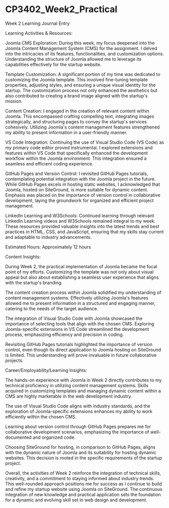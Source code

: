 # CP3402_Week2_Practical

Week 2 Learning Journal Entry

Learning Activities & Resources:

Joomla CMS Exploration:
During this week, my focus deepened into the Joomla Content Management System (CMS) for the assignment. I delved into the intricacies of its features, functionalities, and customization options. Understanding the structure of Joomla allowed me to leverage its capabilities effectively for the startup website.

Template Customization:
A significant portion of my time was dedicated to customizing the Joomla template. This involved fine-tuning template properties, adjusting styles, and ensuring a unique visual identity for the startup. The customization process not only enhanced the aesthetics but also contributed to creating a brand image aligned with the startup's mission.

Content Creation:
I engaged in the creation of relevant content within Joomla. This encompassed crafting compelling text, integrating images strategically, and structuring pages to convey the startup's services cohesively. Utilizing Joomla's content management features strengthened my ability to present information in a user-friendly manner.

VS Code Integration:
Continuing the use of Visual Studio Code (VS Code) as my primary code editor proved instrumental. I explored extensions and features within VS Code that specifically enhanced the development workflow within the Joomla environment. This integration ensured a seamless and efficient coding experience.

GitHub Pages and Version Control:
I revisited GitHub Pages tutorials, contemplating potential integration with the Joomla project in the future. While GitHub Pages excels in hosting static websites, I acknowledged that Joomla, hosted on SiteGround, is more suitable for dynamic content. Emphasis was placed on the importance of version control in collaborative development, laying the groundwork for organized and efficient project management.

LinkedIn Learning and W3Schools:
Continued learning through relevant LinkedIn Learning videos and W3Schools remained integral to my week. These resources provided valuable insights into the latest trends and best practices in HTML, CSS, and JavaScript, ensuring that my skills stay current and adaptable to industry advancements.

Estimated Hours: Approximately 12 hours

Content Insights:

During Week 2, the practical implementation of Joomla became the focal point of my efforts. Customizing the template was not only about visual appeal but also about establishing a seamless user experience that aligns with the startup's branding.

The content creation process within Joomla solidified my understanding of content management systems. Effectively utilizing Joomla's features allowed me to present information in a structured and engaging manner, catering to the needs of the target audience.

The integration of Visual Studio Code with Joomla showcased the importance of selecting tools that align with the chosen CMS. Exploring Joomla-specific extensions in VS Code streamlined the development process, emphasizing efficiency and precision in coding.

Revisiting GitHub Pages tutorials highlighted the importance of version control, even though its direct application to Joomla hosting on SiteGround is limited. This understanding will prove invaluable in future collaborative projects.

Career/Employability/Learning Insights:

The hands-on experience with Joomla in Week 2 directly contributes to my technical proficiency in utilizing content management systems. Skills acquired in customizing templates and managing dynamic content within a CMS are highly marketable in the web development industry.

The use of Visual Studio Code aligns with industry standards, and the exploration of Joomla-specific extensions enhances my ability to work efficiently within the chosen CMS.

Learning about version control through GitHub Pages prepares me for collaborative development scenarios, emphasizing the importance of well-documented and organized code.

Choosing SiteGround for hosting, in comparison to GitHub Pages, aligns with the dynamic nature of Joomla and its suitability for hosting dynamic websites. This decision is rooted in the specific requirements of the startup project.

Overall, the activities of Week 2 reinforce the integration of technical skills, creativity, and a commitment to staying informed about industry trends. This well-rounded approach positions me for success as I continue to build and refine my startup website using Joomla on SiteGround. The continuous integration of new knowledge and practical application sets the foundation for a dynamic and evolving skill set in web design and development.




